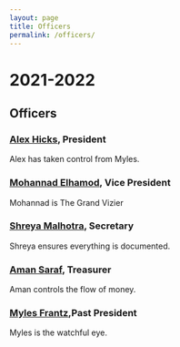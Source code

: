 ```yaml
---
layout: page
title: Officers
permalink: /officers/
---
```


# <a name="2021-2022"></a>2021-2022<a href="#2021-2022"><i class="fa fa-link" aria-hidden="true"></i></a>

## <a name="Officers"></a>Officers<a href="#Officers"><i class="fa fa-link" aria-hidden="true"></i></a>


### <a name="Alex">[Alex Hicks](https://awhicks.github.io), President<a href="#Alex"><i class="fa fa-link" aria-hidden="true"></i></a>

Alex has taken control from Myles.

###  <a name="Mohannad">[Mohannad Elhamod](https://wordpress.cs.vt.edu/elhamod/), Vice President<a href="#Mohannad"><i class="fa fa-link" aria-hidden="true"></i></a>

Mohannad is The Grand Vizier 

### <a name="Shreya">[Shreya Malhotra](https://sites.google.com/vt.edu/shreyamalhotra/home), Secretary<a href="#Shreya"><i class="fa fa-link" aria-hidden="true"></i></a>

Shreya ensures everything is documented.

### <a name="Joshua">[Aman Saraf](https://www.linkedin.com/in/amsrf/), Treasurer<a href="#Aman"><i class="fa fa-link" aria-hidden="true"></i></a>

Aman controls the flow of money.
  
###  <a name="Myles">[Myles Frantz](https://franceme.github.io),Past President<a href="#Myles"><i class="fa fa-link" aria-hidden="true"></i></a>

Myles is the watchful eye.
